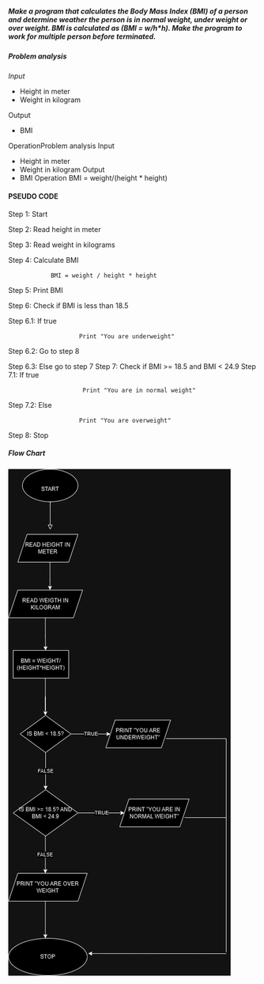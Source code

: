 ##### Make a program that calculates the Body Mass Index (BMI) of a person and determine weather the person is in normal weight, under weight or over weight. BMI is calculated as (BMI = w/h*h). Make the program to work for multiple person before terminated.

##### Problem analysis

*Input*
-	Height in meter
-	Weight in kilogram

Output 
-	BMI

OperationProblem analysis
Input 
-	Height in meter
-	Weight in kilogram
Output 
-	BMI
Operation
BMI = weight/(height * height)

#### PSEUDO CODE

Step 1: Start

Step 2: Read height in meter

Step 3: Read weight in kilograms

Step 4: Calculate BMI
```
            BMI = weight / height * height
```

Step 5: Print BMI

Step 6: Check if BMI is less than 18.5

Step 6.1: If true 
```
                    Print "You are underweight"
```

Step 6.2: Go to step 8

Step 6.3: Else go to step 7
Step 7: Check if BMI >= 18.5 and BMI < 24.9
Step 7.1: If true 
```
                     Print "You are in normal weight"
```
Step 7.2: Else 
```
                    Print "You are overweight"
```
Step 8: Stop

##### Flow Chart
![BMI](./BMI.drawio%20(1).png)

